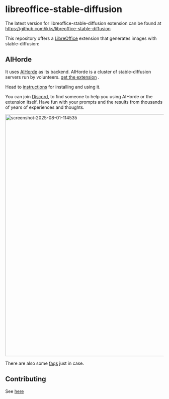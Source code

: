 # libreoffice-stable-diffusion

The latest version for libreoffice-stable-diffusion extension can be found at
https://github.com/ikks/libreoffice-stable-diffusion

This repository offers a [LibreOffice](https://libreoffice.org) extension that
generates images with stable-diffusion:

## AIHorde

It uses [AIHorde](https://aihorde.net) as its backend.
AIHorde is a cluster of stable-diffusion servers run by
volunteers. [get the extension](https://extensions.libreoffice.org/en/extensions/show/99431)
.

Head to [instructions](/docs/README.md) for installing and using it.

You can join [Discord](https://discord.gg/PmxqTjUB),
to find someone to help you using AIHorde or the extension itself.
Have fun with your prompts and the results from thousands of years
of experiences and thoughts.

<img width="1366" height="768" alt="screenshot-2025-08-01-114535" src="https://github.com/user-attachments/assets/3aa726f7-4133-4374-bf59-1da79ad90baf" />

There are also some [faqs](/docs/FAQ.md) just in case.

## Contributing

See [here](/docs/CONTRIBUTING.md)
